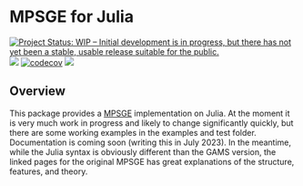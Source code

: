 # MPSGE for Julia

[![Project Status: WIP – Initial development is in progress, but there has not yet been a stable, usable release suitable for the public.](https://www.repostatus.org/badges/latest/wip.svg)](https://www.repostatus.org/#wip)
![](https://github.com/anthofflab/MPSGE.jl/workflows/Run%20CI%20on%20master/badge.svg)
[![codecov](https://codecov.io/gh/anthofflab/MPSGE.jl/branch/main/graph/badge.svg?token=wpCdr8HS2u)](https://codecov.io/gh/anthofflab/MPSGE.jl)
[![](https://img.shields.io/badge/docs-dev-blue.svg)](http://anthofflab.berkeley.edu/MPSGE.jl/dev/)

## Overview

This package provides a [MPSGE](https://www.gams.com/solvers/mpsge/index.htm) implementation on Julia. At the moment it is very much work in progress and likely to change significantly quickly, but there are some working examples in the examples and test folder. Documentation is coming soon (writing this in July 2023). In the meantime, while the Julia syntax is obviously different than the GAMS version, the linked pages for the original MPSGE has great explanations of the structure, features, and theory. 
